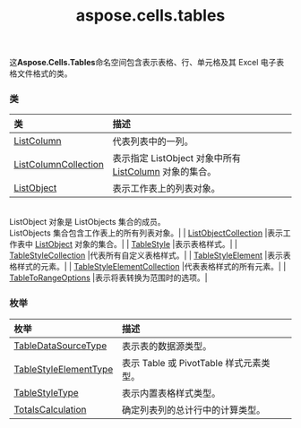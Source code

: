 ﻿---
title: aspose.cells.tables
second_title: Aspose.Cells for Python via .NET API 参考资料
description:
type: docs
weight: 10
url: /zh/python-net/aspose.cells.tables/
is_root: false
---
这**Aspose.Cells.Tables**命名空间包含表示表格、行、单元格及其 Excel 电子表格文件格式的类。

### 类
|类|描述|
| :- | :- |
| [ListColumn](/cells/zh/python-net/aspose.cells.tables/listcolumn) |代表列表中的一列。|
| [ListColumnCollection](/cells/zh/python-net/aspose.cells.tables/listcolumncollection) |表示指定 ListObject 对象中所有 [ListColumn](/cells/zh/python-net/aspose.cells.tables/listcolumn) 对象的集合。|
| [ListObject](/cells/zh/python-net/aspose.cells.tables/listobject) |表示工作表上的列表对象。<br/> ListObject 对象是 ListObjects 集合的成员。<br/> ListObjects 集合包含工作表上的所有列表对象。|
| [ListObjectCollection](/cells/zh/python-net/aspose.cells.tables/listobjectcollection) |表示工作表中 [ListObject](/cells/zh/python-net/aspose.cells.tables/listobject) 对象的集合。|
| [TableStyle](/cells/zh/python-net/aspose.cells.tables/tablestyle) |表示表格样式。|
| [TableStyleCollection](/cells/zh/python-net/aspose.cells.tables/tablestylecollection) |代表所有自定义表格样式。|
| [TableStyleElement](/cells/zh/python-net/aspose.cells.tables/tablestyleelement) |表示表格样式的元素。|
| [TableStyleElementCollection](/cells/zh/python-net/aspose.cells.tables/tablestyleelementcollection) |代表表格样式的所有元素。|
| [TableToRangeOptions](/cells/zh/python-net/aspose.cells.tables/tabletorangeoptions) |表示将表转换为范围时的选项。|


### 枚举
|枚举|描述|
| :- | :- |
| [TableDataSourceType](/cells/zh/python-net/aspose.cells.tables/tabledatasourcetype) |表示表的数据源类型。|
| [TableStyleElementType](/cells/zh/python-net/aspose.cells.tables/tablestyleelementtype) |表示 Table 或 PivotTable 样式元素类型。|
| [TableStyleType](/cells/zh/python-net/aspose.cells.tables/tablestyletype) |表示内置表格样式类型。|
| [TotalsCalculation](/cells/zh/python-net/aspose.cells.tables/totalscalculation) |确定列表列的总计行中的计算类型。|



